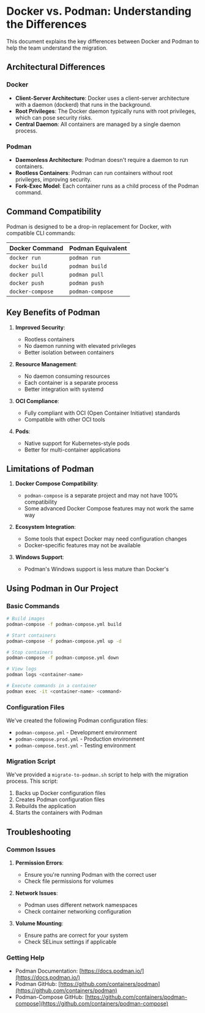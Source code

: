 # Docker vs. Podman: Understanding the Differences

This document explains the key differences between Docker and Podman to help the team understand the migration.

## Architectural Differences

### Docker

- **Client-Server Architecture**: Docker uses a client-server architecture with a daemon (dockerd) that runs in the background.
- **Root Privileges**: The Docker daemon typically runs with root privileges, which can pose security risks.
- **Central Daemon**: All containers are managed by a single daemon process.

### Podman

- **Daemonless Architecture**: Podman doesn't require a daemon to run containers.
- **Rootless Containers**: Podman can run containers without root privileges, improving security.
- **Fork-Exec Model**: Each container runs as a child process of the Podman command.

## Command Compatibility

Podman is designed to be a drop-in replacement for Docker, with compatible CLI commands:

| Docker Command | Podman Equivalent |
|----------------|-------------------|
| `docker run` | `podman run` |
| `docker build` | `podman build` |
| `docker pull` | `podman pull` |
| `docker push` | `podman push` |
| `docker-compose` | `podman-compose` |

## Key Benefits of Podman

1. **Improved Security**:
   - Rootless containers
   - No daemon running with elevated privileges
   - Better isolation between containers

2. **Resource Management**:
   - No daemon consuming resources
   - Each container is a separate process
   - Better integration with systemd

3. **OCI Compliance**:
   - Fully compliant with OCI (Open Container Initiative) standards
   - Compatible with other OCI tools

4. **Pods**:
   - Native support for Kubernetes-style pods
   - Better for multi-container applications

## Limitations of Podman

1. **Docker Compose Compatibility**:
   - `podman-compose` is a separate project and may not have 100% compatibility
   - Some advanced Docker Compose features may not work the same way

2. **Ecosystem Integration**:
   - Some tools that expect Docker may need configuration changes
   - Docker-specific features may not be available

3. **Windows Support**:
   - Podman's Windows support is less mature than Docker's

## Using Podman in Our Project

### Basic Commands

```bash
# Build images
podman-compose -f podman-compose.yml build

# Start containers
podman-compose -f podman-compose.yml up -d

# Stop containers
podman-compose -f podman-compose.yml down

# View logs
podman logs <container-name>

# Execute commands in a container
podman exec -it <container-name> <command>
```

### Configuration Files

We've created the following Podman configuration files:

- `podman-compose.yml` - Development environment
- `podman-compose.prod.yml` - Production environment
- `podman-compose.test.yml` - Testing environment

### Migration Script

We've provided a `migrate-to-podman.sh` script to help with the migration process. This script:

1. Backs up Docker configuration files
2. Creates Podman configuration files
3. Rebuilds the application
4. Starts the containers with Podman

## Troubleshooting

### Common Issues

1. **Permission Errors**:
   - Ensure you're running Podman with the correct user
   - Check file permissions for volumes

2. **Network Issues**:
   - Podman uses different network namespaces
   - Check container networking configuration

3. **Volume Mounting**:
   - Ensure paths are correct for your system
   - Check SELinux settings if applicable

### Getting Help

- Podman Documentation: [https://docs.podman.io/](https://docs.podman.io/)
- Podman GitHub: [https://github.com/containers/podman](https://github.com/containers/podman)
- Podman-Compose GitHub: [https://github.com/containers/podman-compose](https://github.com/containers/podman-compose)